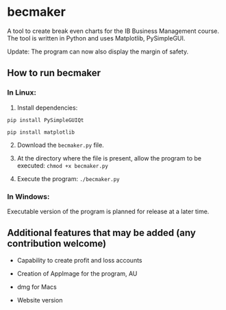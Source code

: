 # becmaker
A tool to create break even charts for the IB Business Management course. The tool is written in Python and uses Matplotlib, PySimpleGUI.

Update: The program can now also display the margin of safety.

## How to run becmaker
### In Linux:

1. Install dependencies:

`pip install PySimpleGUIQt`

`pip install matplotlib`

2. Download the `becmaker.py` file.

3. At the directory where the file is present, allow the program to be executed: `chmod +x becmaker.py`

4. Execute the program: `./becmaker.py`

### In Windows:

Executable version of the program is planned for release at a later time.

## Additional features that may be added (any contribution welcome)

- Capability to create profit and loss accounts

- Creation of AppImage for the program, AU

- dmg for Macs

- Website version
